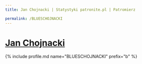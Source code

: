 ```yaml
---
title: Jan Chojnacki | Statystyki patronite.pl | Patromierz

permalink: /BLUESCHOJNACKI
---
```


# [Jan Chojnacki](https://patronite.pl/BLUESCHOJNACKI)

{% include profile.md name="BLUESCHOJNACKI" prefix="b" %}

